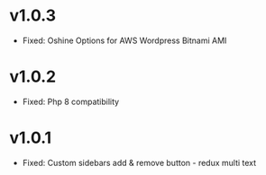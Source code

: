v1.0.3
======
* Fixed: Oshine Options for AWS Wordpress Bitnami AMI

v1.0.2
======
* Fixed: Php 8 compatibility

v1.0.1
======
* Fixed: Custom sidebars add & remove button - redux multi text